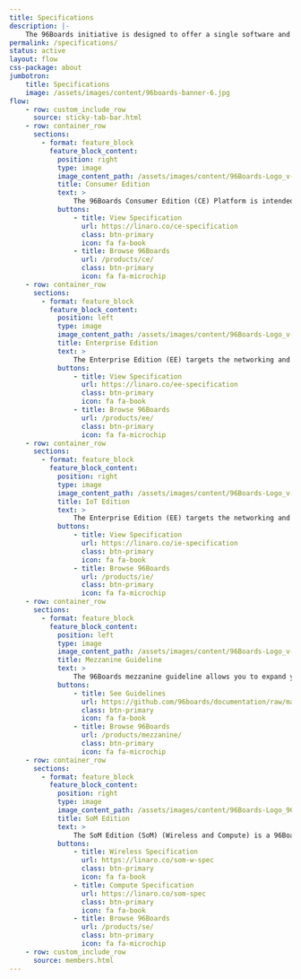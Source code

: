 ```yaml
---
title: Specifications
description: |-
    The 96Boards initiative is designed to offer a single software and hardware community across multiple vendor boards supporting a range of different features.
permalink: /specifications/
status: active
layout: flow
css-package: about
jumbotron:
    title: Specifications
    image: /assets/images/content/96boards-banner-6.jpg
flow:
    - row: custom_include_row
      source: sticky-tab-bar.html
    - row: container_row
      sections:
        - format: feature_block
          feature_block_content:
            position: right
            type: image
            image_content_path: /assets/images/content/96Boards-Logo_v-Consumer-200x200.png
            title: Consumer Edition
            text: >
                The 96Boards Consumer Edition (CE) Platform is intended to support Low cost Single Board Computer use, Open Source community software development, Maker community, Embedded System OEMs requiring low cost off-the-shelf CPU modules and Community engineering activities.
            buttons:
                - title: View Specification
                  url: https://linaro.co/ce-specification
                  class: btn-primary
                  icon: fa fa-book
                - title: Browse 96Boards
                  url: /products/ce/
                  class: btn-primary
                  icon: fa fa-microchip
    - row: container_row
      sections:
        - format: feature_block
          feature_block_content:
            position: left
            type: image
            image_content_path: /assets/images/content/96Boards-Logo_v-Enterprise-200x200.png
            title: Enterprise Edition
            text: >
                The Enterprise Edition (EE) targets the networking and server segments.
            buttons:
                - title: View Specification
                  url: https://linaro.co/ee-specification
                  class: btn-primary
                  icon: fa fa-book
                - title: Browse 96Boards
                  url: /products/ee/
                  class: btn-primary
                  icon: fa fa-microchip
    - row: container_row
      sections:
        - format: feature_block
          feature_block_content:
            position: right
            type: image
            image_content_path: /assets/images/content/96Boards-Logo_v-IoT-200x200.png
            title: IoT Edition
            text: >
                The Enterprise Edition (EE) targets the networking and server segments.
            buttons:
                - title: View Specification
                  url: https://linaro.co/ie-specification
                  class: btn-primary
                  icon: fa fa-book
                - title: Browse 96Boards
                  url: /products/ie/
                  class: btn-primary
                  icon: fa fa-microchip
    - row: container_row
      sections:
        - format: feature_block
          feature_block_content:
            position: left
            type: image
            image_content_path: /assets/images/content/96Boards-Logo_v-Partner-200x200.png
            title: Mezzanine Guideline
            text: >
                The 96Boards mezzanine guideline allows you to expand your **Consumer Edition** or **Enterprise Edition** 96Boards with new interfaces for IoT, industrial control, and other embedded applications. See the mezzanine guidelines for some helpful resources.
            buttons:
                - title: See Guidelines
                  url: https://github.com/96boards/documentation/raw/master/mezzanine/files/mezzanine-design-guidelines.pdf
                  class: btn-primary
                  icon: fa fa-book
                - title: Browse 96Boards
                  url: /products/mezzanine/
                  class: btn-primary
                  icon: fa fa-microchip
    - row: container_row
      sections:
        - format: feature_block
          feature_block_content:
            position: right
            type: image
            image_content_path: /assets/images/content/96Boards-Logo_96SoM.png
            title: SoM Edition
            text: >
                The SoM Edition (SoM) (Wireless and Compute) is a 96Boards specification which encourages the development of reliable and cost-effective embedded platforms for building end-products.
            buttons:
                - title: Wireless Specification
                  url: https://linaro.co/som-w-spec
                  class: btn-primary
                  icon: fa fa-book
                - title: Compute Specification
                  url: https://linaro.co/som-spec
                  class: btn-primary
                  icon: fa fa-book
                - title: Browse 96Boards
                  url: /products/se/
                  class: btn-primary
                  icon: fa fa-microchip
    - row: custom_include_row
      source: members.html
---
```

